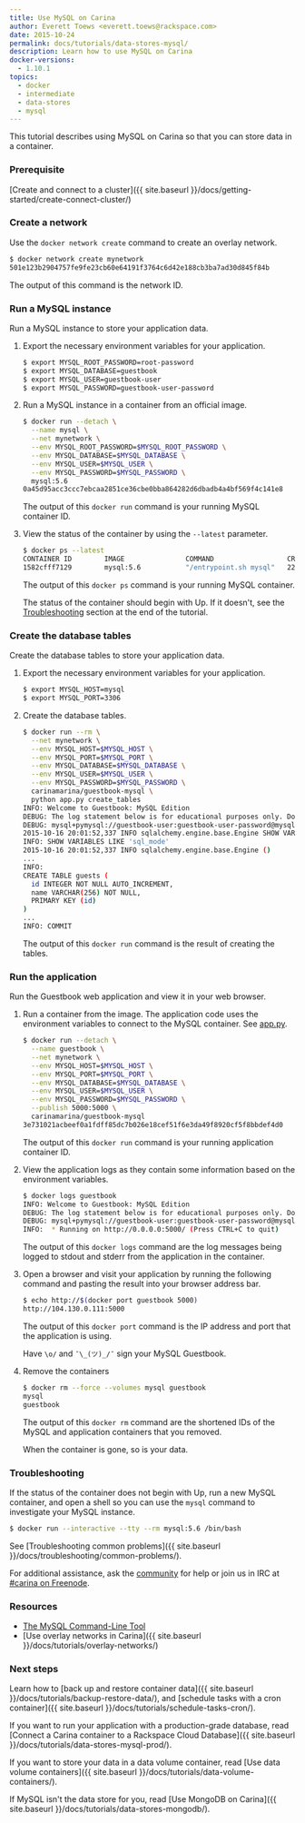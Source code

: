 ```yaml
---
title: Use MySQL on Carina
author: Everett Toews <everett.toews@rackspace.com>
date: 2015-10-24
permalink: docs/tutorials/data-stores-mysql/
description: Learn how to use MySQL on Carina
docker-versions:
  - 1.10.1
topics:
  - docker
  - intermediate
  - data-stores
  - mysql
---
```


This tutorial describes using MySQL on Carina so that you can store data in a container.

### Prerequisite

[Create and connect to a cluster]({{ site.baseurl }}/docs/getting-started/create-connect-cluster/)

### Create a network

Use the `docker network create` command to create an overlay network.

```bash
$ docker network create mynetwork
501e123b2904757fe9fe23cb60e64191f3764c6d42e188cb3ba7ad30d845f84b
```

The output of this command is the network ID.

### Run a MySQL instance

Run a MySQL instance to store your application data.

1. Export the necessary environment variables for your application.

    ```bash
    $ export MYSQL_ROOT_PASSWORD=root-password
    $ export MYSQL_DATABASE=guestbook
    $ export MYSQL_USER=guestbook-user
    $ export MYSQL_PASSWORD=guestbook-user-password
    ```

1. Run a MySQL instance in a container from an official image.

    ```bash
    $ docker run --detach \
      --name mysql \
      --net mynetwork \
      --env MYSQL_ROOT_PASSWORD=$MYSQL_ROOT_PASSWORD \
      --env MYSQL_DATABASE=$MYSQL_DATABASE \
      --env MYSQL_USER=$MYSQL_USER \
      --env MYSQL_PASSWORD=$MYSQL_PASSWORD \
      mysql:5.6
    0a45d95acc3ccc7ebcaa2851ce36cbe0bba864282d6dbadb4a4bf569f4c141e8
    ```

    The output of this `docker run` command is your running MySQL container ID.

1. View the status of the container by using the `--latest` parameter.

    ```bash
    $ docker ps --latest
    CONTAINER ID        IMAGE               COMMAND                  CREATED             STATUS              PORTS               NAMES
    1582cfff7129        mysql:5.6           "/entrypoint.sh mysql"   22 seconds ago      Up 22 seconds       3306/tcp            fc6b9aa0-87fc-41b8-a421-21d1bb8469f0-n3/mysql
    ```

    The output of this `docker ps` command is your running MySQL container.

    The status of the container should begin with Up. If it doesn't, see the [Troubleshooting](#troubleshooting) section at the end of the tutorial.

### Create the database tables

Create the database tables to store your application data.

1. Export the necessary environment variables for your application.

    ```bash
    $ export MYSQL_HOST=mysql
    $ export MYSQL_PORT=3306
    ```

1. Create the database tables.

    ```bash
    $ docker run --rm \
      --net mynetwork \
      --env MYSQL_HOST=$MYSQL_HOST \
      --env MYSQL_PORT=$MYSQL_PORT \
      --env MYSQL_DATABASE=$MYSQL_DATABASE \
      --env MYSQL_USER=$MYSQL_USER \
      --env MYSQL_PASSWORD=$MYSQL_PASSWORD \
      carinamarina/guestbook-mysql \
      python app.py create_tables
    INFO: Welcome to Guestbook: MySQL Edition
    DEBUG: The log statement below is for educational purposes only. Do not log credentials.
    DEBUG: mysql+pymysql://guestbook-user:guestbook-user-password@mysql:3306/guestbook
    2015-10-16 20:01:52,337 INFO sqlalchemy.engine.base.Engine SHOW VARIABLES LIKE 'sql_mode'
    INFO: SHOW VARIABLES LIKE 'sql_mode'
    2015-10-16 20:01:52,337 INFO sqlalchemy.engine.base.Engine ()
    ...
    INFO:
    CREATE TABLE guests (
      id INTEGER NOT NULL AUTO_INCREMENT,
      name VARCHAR(256) NOT NULL,
      PRIMARY KEY (id)
    )
    ...
    INFO: COMMIT
    ```

    The output of this `docker run` command is the result of creating the tables.

### Run the application

Run the Guestbook web application and view it in your web browser.

1. Run a container from the image. The application code uses the environment variables to connect to the MySQL container. See [app.py](https://github.com/getcarina/examples/blob/master/guestbook-mysql/app.py).

    ```bash
    $ docker run --detach \
      --name guestbook \
      --net mynetwork \
      --env MYSQL_HOST=$MYSQL_HOST \
      --env MYSQL_PORT=$MYSQL_PORT \
      --env MYSQL_DATABASE=$MYSQL_DATABASE \
      --env MYSQL_USER=$MYSQL_USER \
      --env MYSQL_PASSWORD=$MYSQL_PASSWORD \
      --publish 5000:5000 \
      carinamarina/guestbook-mysql
    3e731021acbeef0a1fdff85dc7b026e18cef51f6e3da49f8920cf5f8bbdef4d0
    ```

    The output of this `docker run` command is your running application container ID.

1. View the application logs as they contain some information based on the environment variables.

    ```bash
    $ docker logs guestbook
    INFO: Welcome to Guestbook: MySQL Edition
    DEBUG: The log statement below is for educational purposes only. Do not log credentials.
    DEBUG: mysql+pymysql://guestbook-user:guestbook-user-password@mysql:3306/guestbook
    INFO:  * Running on http://0.0.0.0:5000/ (Press CTRL+C to quit)
    ```

    The output of this `docker logs` command are the log messages being logged to stdout and stderr from the application in the container.

1. Open a browser and visit your application by running the following command and pasting the result into your browser address bar.

    ```bash
    $ echo http://$(docker port guestbook 5000)
    http://104.130.0.111:5000
    ```

    The output of this `docker port` command is the IP address and port that the application is using.

    Have `\o/` and `¯\_(ツ)_/¯` sign your MySQL Guestbook.

1. Remove the containers

    ```bash
    $ docker rm --force --volumes mysql guestbook
    mysql
    guestbook
    ```

    The output of this `docker rm` command are the shortened IDs of the MySQL and application containers that you removed.

    When the container is gone, so is your data.

### Troubleshooting

If the status of the container does not begin with Up, run a new MySQL container, and open a shell so you can use the `mysql` command to investigate your MySQL instance.

```bash
$ docker run --interactive --tty --rm mysql:5.6 /bin/bash
```

See [Troubleshooting common problems]({{ site.baseurl }}/docs/troubleshooting/common-problems/).

For additional assistance, ask the [community](https://community.getcarina.com/) for help or join us in IRC at [#carina on Freenode](http://webchat.freenode.net/?channels=carina).

### Resources

* [The MySQL Command-Line Tool](http://dev.mysql.com/doc/refman/5.6/en/mysql.html)
* [Use overlay networks in Carina]({{ site.baseurl }}/docs/tutorials/overlay-networks/)

### Next steps

Learn how to [back up and restore container data]({{ site.baseurl }}/docs/tutorials/backup-restore-data/), and [schedule tasks with a cron container]({{ site.baseurl }}/docs/tutorials/schedule-tasks-cron/).

If you want to run your application with a production-grade database, read [Connect a Carina container to a Rackspace Cloud Database]({{ site.baseurl }}/docs/tutorials/data-stores-mysql-prod/).

If you want to store your data in a data volume container, read [Use data volume containers]({{ site.baseurl }}/docs/tutorials/data-volume-containers/).

If MySQL isn't the data store for you, read [Use MongoDB on Carina]({{ site.baseurl }}/docs/tutorials/data-stores-mongodb/).
